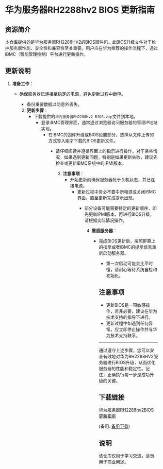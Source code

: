 # 华为服务器RH2288hv2 BIOS 更新指南

## 资源简介

本仓库提供的是华为服务器RH2288HV2的BIOS固件包。此BIOS升级文件对于维护服务器性能、安全性和兼容性至关重要。用户应在华为推荐的操作流程下，通过iBMC（智能管理控制）平台进行更新操作。

## 更新说明

1. **准备工作**：
   - 确保服务器已连接至稳定的电源，避免更新过程中断电。
      - 备份重要数据以防意外丢失。

      2. **更新步骤**：
         - 下载提供的`华为服务器RH2288hv2 BIOS.zip`文件到本地。
            - 登录iBMC管理界面，通常通过浏览器访问服务器的管理IP地址实现。
               - 在iBMC的固件升级或BIOS设置部分，选择从文件上传的方式导入刚才下载的BIOS更新文件。
                  - 请仔细阅读并遵循界面上的指示进行操作。对于某些情况，如果遇到更新问题，特别是如果更新失败，建议先检查或更新iBMC系统中的IPMI版本。

                     3. **注意事项**：
                        - 开始更新前确保服务器处于关机状态，并已连接电源。
                           - 更新过程中务必不要中断电源或关闭iBMC界面，直至更新完成提示出现。
                              - 部分设备可能需要特定的更新顺序，即先更新IPMI版本，再进行BIOS升级，请根据实际情况操作。

                                 4. **重启服务器**：
                                    - 完成BIOS更新后，按照屏幕上的指示或者iBMC的提示信息重新启动服务器。
                                       - 第一次启动可能会比平时慢，请耐心等待系统自检和初始化。

                                       ## 注意事项

                                       - 更新BIOS是一项敏感操作，若非必要，建议在华为技术支持的指导下进行。
                                       - 更新过程中如遇到任何异常，应立即停止操作并与华为技术支持联系。

                                       ---

                                       通过遵守上述步骤，您可以安全有效地对华为RH2288HV2服务器进行BIOS升级，从而优化服务器的性能和稳定性。记住，正确执行每一步是成功升级的关键。

                                       ## 下载链接
                                       [华为服务器RH2288hv2BIOS更新指南](https://pan.quark.cn/s/13a811048a69) 

                                       (备用: [备用下载](https://pan.baidu.com/s/1XxNAoW034GjZg6MbZZbx7g?pwd=1234))

                                       ## 说明

                                       该仓库仅用于学习交流，请勿用于商业用途。
